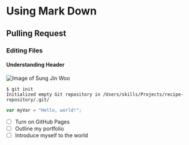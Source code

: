 # Using Mark Down
## Pulling Request
### Editing Files
#### Understanding Header
![Image of Sung Jin Woo](https://encrypted-tbn0.gstatic.com/images?q=tbn:ANd9GcSME7Il3Nk9zEo85q3YXgcpbJKTV2MtoG1Oz0XhhggX5--Ey3yDNiUDBOk1meK_cb9PV1Q&usqp=CAU)

```
$ git init
Initialized empty Git repository in /Users/skills/Projects/recipe-repository/.git/
```

``` javascript
var myVar = "Hello, world!";
```
- [ ] Turn on GitHub Pages
- [ ] Outline my portfolio
- [ ] Introduce myself to the world
